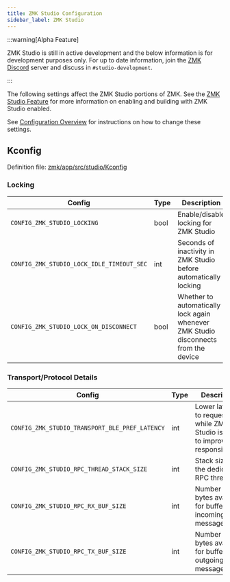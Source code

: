 ```yaml
---
title: ZMK Studio Configuration
sidebar_label: ZMK Studio
---
```


:::warning[Alpha Feature]

ZMK Studio is still in active development and the below information is for development purposes only. For up to date information, join the [ZMK Discord](https://zmk.dev/community/discord/invite) server and discuss in `#studio-development`.

:::

The following settings affect the ZMK Studio portions of ZMK. See the [ZMK Studio Feature](../features/studio.md) for more information on enabling and building with ZMK Studio enabled.

See [Configuration Overview](index.md) for instructions on how to change these settings.

## Kconfig

Definition file: [zmk/app/src/studio/Kconfig](https://github.com/zmkfirmware/zmk/blob/main/app/src/studio/Kconfig)

### Locking

| Config                                    | Type | Description                                                                         | Default |
| ----------------------------------------- | ---- | ----------------------------------------------------------------------------------- | ------- |
| `CONFIG_ZMK_STUDIO_LOCKING`               | bool | Enable/disable locking for ZMK Studio                                               | y       |
| `CONFIG_ZMK_STUDIO_LOCK_IDLE_TIMEOUT_SEC` | int  | Seconds of inactivity in ZMK Studio before automatically locking                    | 500     |
| `CONFIG_ZMK_STUDIO_LOCK_ON_DISCONNECT`    | bool | Whether to automatically lock again whenever ZMK Studio disconnects from the device | y       |

### Transport/Protocol Details

| Config                                         | Type | Description                                                                   | Default |
| ---------------------------------------------- | ---- | ----------------------------------------------------------------------------- | ------- |
| `CONFIG_ZMK_STUDIO_TRANSPORT_BLE_PREF_LATENCY` | int  | Lower latency to request while ZMK Studio is active to improve responsiveness | 10      |
| `CONFIG_ZMK_STUDIO_RPC_THREAD_STACK_SIZE`      | int  | Stack size for the dedicated RPC thread                                       | 1800    |
| `CONFIG_ZMK_STUDIO_RPC_RX_BUF_SIZE`            | int  | Number of bytes available for buffering incoming messages                     | 30      |
| `CONFIG_ZMK_STUDIO_RPC_TX_BUF_SIZE`            | int  | Number of bytes available for buffering outgoing messages                     | 64      |

